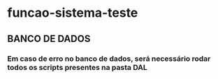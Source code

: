 # funcao-sistema-teste

## BANCO DE DADOS

### Em caso de erro no banco de dados, será necessário rodar todos os scripts presentes na pasta DAL
